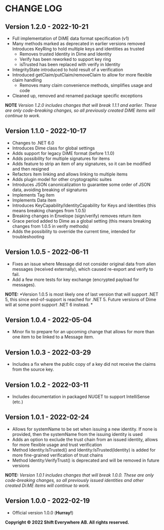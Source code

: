 # CHANGE LOG

## Version 1.2.0 - 2022-10-21
- Full implementation of DiME data format specification (v1)
- Many methods marked as deprecated in earlier versions removed
Introduces KeyRing to hold multiple keys and identities as trusted
  - Removes trusted Identity in Dime and Identity
  - Verify has been reworked to support key ring
  - isTrusted has been replaced with verify in Identity
- IntegrityState introduced to hold result of a verification
- Introduced getClaim/putClaim/removeClaim to allow for more flexible claim handling
  - Removes many claim convenience methods, simplifies usage and code
- Cleaned up, removed and renamed package specific exceptions

**NOTE** *Version 1.2.0 includes changes that will break 1.1.1 and earlier. These are only code-breaking changes, so all previously created DiME items will continue to work.*

## Version 1.1.0 - 2022-10-17
- Changes to .NET 6.0
- Introduces Dime class for global settings
- Adds support for legacy DiME format (before 1.1.0)
- Adds possibility for multiple signatures for items
- Adds feature to strip an item of any signatures, so it can be modified and then resigned
- Refactors item linking and allows linking to multiple items
- Adds plugin model for other cryptographic suites
- Introduces JSON canonicalization to guarantee some order of JSON data, avoiding breaking of signatures
- Implements Tag item
- Implements Data item
- Introduces KeyCapability/IdentityCapability for Keys and Identities (this means breaking changes from 1.0.5)
- Breaking changes in Envelope (sign/verify) removes return item
- Grace period added to Dime as a global setting (this means breaking changes from 1.0.5 in verify methods)
- Adds the possibility to override the current time, intended for troubleshooting

## Version 1.0.5 - 2022-06-11
- Fixes an issue where Message did not consider original data from alien messages (received externally), which caused re-export and verify to fail.
- Add a few more tests for key exchange (encrypted payload for messages).

**NOTE:** *Version 1.0.5 is most likely one of last version that will support .NET 5, this since end-of-support is reached for .NET 5. Future versions of Dime will at some point support .NET 6 instead. *

## Version 1.0.4 - 2022-05-04
- Minor fix to prepare for an upcoming change that allows for more than one item to be linked to a Message item.

## Version 1.0.3 - 2022-03-29
- Includes a fix where the public copy of a key did not receive the claims from the source key.

## Version 1.0.2 - 2022-03-11
- Includes documentation in packaged NUGET to support IntelliSense (etc.)

## Version 1.0.1 - 2022-02-24
- Allows for systemName to be set when issuing a new identity. If none is provided, then the systemName from the issuing identity is used
- Adds an option to exclude the trust chain from an issued identity, allows for more flexible usage and trust verification
- Method Identity:IsTrusted() and Identity:IsTrusted(Identity) is added for more fine-grained verification of trust chains
- Method Identity:VerifyTrust() is deprecated and will be removed in future versions

**NOTE:** *Version 1.0.1 includes changes that will break 1.0.0. These are only code-breaking changes, so all previously issued identities and other created Di:ME items will continue to work.*


## Version 1.0.0 - 2022-02-19
- Official version 1.0.0 (**Hurray!**)

**Copyright © 2022 Shift Everywhere AB. All rights reserved.**
